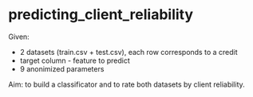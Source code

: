 # predicting_client_reliability
Given:
- 2 datasets (train.csv + test.csv), each row corresponds to a credit
- target column - feature to predict
- 9 anonimized parameters

Aim: to build a classificator and to rate both datasets by client reliability.
